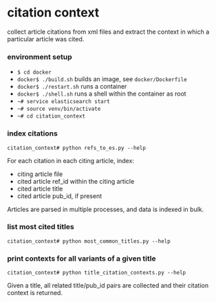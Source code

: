 # citation context
collect article citations from xml files and extract the context in which a particular article was cited.

### environment setup
- `$ cd docker`
- `docker$ ./build.sh` builds an image, see `docker/Dockerfile`
- `docker$ ./restart.sh` runs a container
- `docker$ ./shell.sh` runs a shell within the container as root
- `~# service elasticsearch start`
- `~# source venv/bin/activate`
- `~# cd citation_context`

### index citations
```
citation_context# python refs_to_es.py --help
```
For each citation in each citing article, index:
- citing article file
- cited article ref_id within the citing article
- cited article title
- cited article pub_id, if present

Articles are parsed in multiple processes, and data is indexed in bulk.

### list most cited titles
```
citation_context# python most_common_titles.py --help
```

### print contexts for all variants of a given title
```
citation_context# python title_citation_contexts.py --help
```
Given a title, all related title/pub_id pairs are collected and their citation context is returned.

